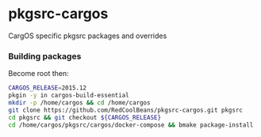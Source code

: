 # pkgsrc-cargos

CargOS specific pkgsrc packages and overrides

### Building packages
Become root then:
```sh
CARGOS_RELEASE=2015.12
pkgin -y in cargos-build-essential
mkdir -p /home/cargos && cd /home/cargos
git clone https://github.com/RedCoolBeans/pkgsrc-cargos.git pkgsrc
cd pkgsrc && git checkout ${CARGOS_RELEASE}
cd /home/cargos/pkgsrc/cargos/docker-compose && bmake package-install
```

